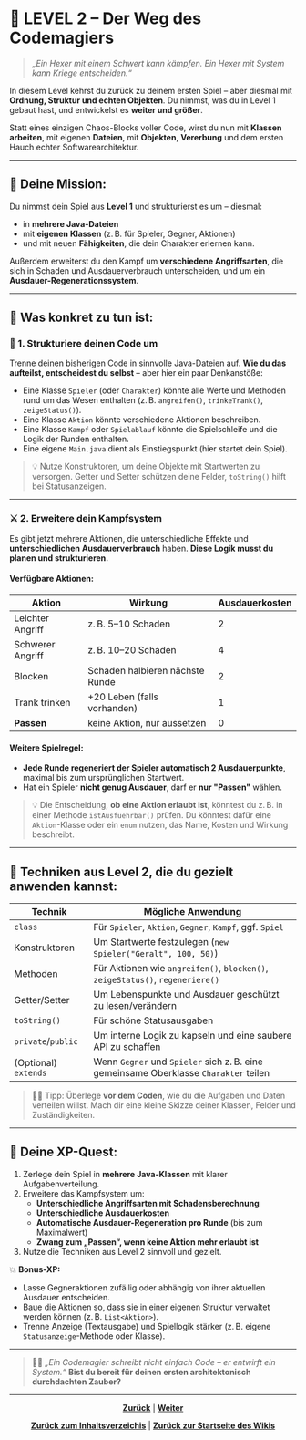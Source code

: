 # 🏰 **LEVEL 2 – Der Weg des Codemagiers**

> *„Ein Hexer mit einem Schwert kann kämpfen. Ein Hexer mit System kann Kriege entscheiden.“*

In diesem Level kehrst du zurück zu deinem ersten Spiel – aber diesmal mit **Ordnung, Struktur und echten Objekten**. Du nimmst, was du in Level 1 gebaut hast, und entwickelst es **weiter und größer**.

Statt eines einzigen Chaos-Blocks voller Code, wirst du nun mit **Klassen arbeiten**, mit eigenen **Dateien**, mit **Objekten**, **Vererbung** und dem ersten Hauch echter Softwarearchitektur.

---

## 🎯 **Deine Mission:**

Du nimmst dein Spiel aus **Level 1** und strukturierst es um – diesmal:
- in **mehrere Java-Dateien**
- mit **eigenen Klassen** (z. B. für Spieler, Gegner, Aktionen)
- und mit neuen **Fähigkeiten**, die dein Charakter erlernen kann.

Außerdem erweiterst du den Kampf um **verschiedene Angriffsarten**, die sich in Schaden und Ausdauerverbrauch unterscheiden, und um ein **Ausdauer-Regenerationssystem**.

---

## 🔨 **Was konkret zu tun ist:**

### 🧱 1. Strukturiere deinen Code um

Trenne deinen bisherigen Code in sinnvolle Java-Dateien auf. **Wie du das aufteilst, entscheidest du selbst** – aber hier ein paar Denkanstöße:

- Eine Klasse `Spieler` (oder `Charakter`) könnte alle Werte und Methoden rund um das Wesen enthalten (z. B. `angreifen()`, `trinkeTrank()`, `zeigeStatus()`).
- Eine Klasse `Aktion` könnte verschiedene Aktionen beschreiben.
- Eine Klasse `Kampf` oder `Spielablauf` könnte die Spielschleife und die Logik der Runden enthalten.
- Eine eigene `Main.java` dient als Einstiegspunkt (hier startet dein Spiel).

> 💡 Nutze Konstruktoren, um deine Objekte mit Startwerten zu versorgen. 
> Getter und Setter schützen deine Felder, `toString()` hilft bei Statusanzeigen.


---

### ⚔️ 2. Erweitere dein Kampfsystem

Es gibt jetzt mehrere Aktionen, die unterschiedliche Effekte und **unterschiedlichen Ausdauerverbrauch** haben. **Diese Logik musst du planen und strukturieren.**

#### Verfügbare Aktionen:

| Aktion             | Wirkung                         | Ausdauerkosten |
|-------------------|----------------------------------|----------------|
| Leichter Angriff  | z. B. 5–10 Schaden               | 2              |
| Schwerer Angriff  | z. B. 10–20 Schaden              | 4              |
| Blocken           | Schaden halbieren nächste Runde | 2              |
| Trank trinken     | +20 Leben (falls vorhanden)      | 1              |
| **Passen**        | keine Aktion, nur aussetzen      | 0              |

#### Weitere Spielregel:
- **Jede Runde regeneriert der Spieler automatisch 2 Ausdauerpunkte**, maximal bis zum ursprünglichen Startwert.
- Hat ein Spieler **nicht genug Ausdauer**, darf er **nur "Passen"** wählen.

> 💡 Die Entscheidung, **ob eine Aktion erlaubt ist**, könntest du z. B. in einer Methode `istAusfuehrbar()` prüfen.
> Du könntest dafür eine `Aktion`-Klasse oder ein `enum` nutzen, das Name, Kosten und Wirkung beschreibt.

---

## 🧠 **Techniken aus Level 2, die du gezielt anwenden kannst:**

| Technik              | Mögliche Anwendung                                                                 |
|----------------------|-----------------------------------------------------------------------------------|
| `class`              | Für `Spieler`, `Aktion`, `Gegner`, `Kampf`, ggf. `Spiel`                          |
| Konstruktoren        | Um Startwerte festzulegen (`new Spieler("Geralt", 100, 50)`)                      |
| Methoden             | Für Aktionen wie `angreifen()`, `blocken()`, `zeigeStatus()`, `regeneriere()`     |
| Getter/Setter        | Um Lebenspunkte und Ausdauer geschützt zu lesen/verändern                         |
| `toString()`         | Für schöne Statusausgaben                                                         |
| `private`/`public`   | Um interne Logik zu kapseln und eine saubere API zu schaffen                      |
| (Optional) `extends` | Wenn `Gegner` und `Spieler` sich z. B. eine gemeinsame Oberklasse `Charakter` teilen |

> 🧙‍♂️ Tipp: Überlege **vor dem Coden**, wie du die Aufgaben und Daten verteilen willst. Mach dir eine kleine Skizze deiner Klassen, Felder und Zuständigkeiten.

---

## 🧪 **Deine XP-Quest:**

1. Zerlege dein Spiel in **mehrere Java-Klassen** mit klarer Aufgabenverteilung.
2. Erweitere das Kampfsystem um:
   - **Unterschiedliche Angriffsarten mit Schadensberechnung**
   - **Unterschiedliche Ausdauerkosten**
   - **Automatische Ausdauer-Regeneration pro Runde** (bis zum Maximalwert)
   - **Zwang zum „Passen“, wenn keine Aktion mehr erlaubt ist**
3. Nutze die Techniken aus Level 2 sinnvoll und gezielt.

💥 **Bonus-XP:**
- Lasse Gegneraktionen zufällig oder abhängig von ihrer aktuellen Ausdauer entscheiden.
- Baue die Aktionen so, dass sie in einer eigenen Struktur verwaltet werden können (z. B. `List<Aktion>`).
- Trenne Anzeige (Textausgabe) und Spiellogik stärker (z. B. eigene `Statusanzeige`-Methode oder Klasse).

---

> 🧙‍♀️ *„Ein Codemagier schreibt nicht einfach Code – er entwirft ein System.“*
> **Bist du bereit für deinen ersten architektonisch durchdachten Zauber?**

---

<p align="center">
<a href="/docs/06-entwicklung/05-java/01-tutorial/08-praxis-1-theorie/README.md"><strong>Zurück</strong></a> | 
<a href="/docs/06-entwicklung/06-frameworks/README.md"><strong>Weiter</strong></a>
</p>

<p align="center">
<a href="/docs/06-entwicklung/05-java/README.md/#dieses-thema-beinhaltet-folgende-kapitel"><strong>Zurück zum Inhaltsverzeichis</strong></a> | <a href="/docs/00-willkommen/README.md"><strong>Zurück zur Startseite des Wikis</strong></a>
</p>